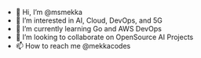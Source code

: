 - 👋 Hi, I’m @msmekka
- 👀 I’m interested in AI, Cloud, DevOps, and 5G
- 🌱 I’m currently learning Go and AWS DevOps
- 💞️ I’m looking to collaborate on OpenSource AI Projects
- 📫 How to reach me @mekkacodes

<!---
msmekka/msmekka is a ✨ special ✨ repository because its `README.md` (this file) appears on your GitHub profile.
You can click the Preview link to take a look at your changes.
--->
